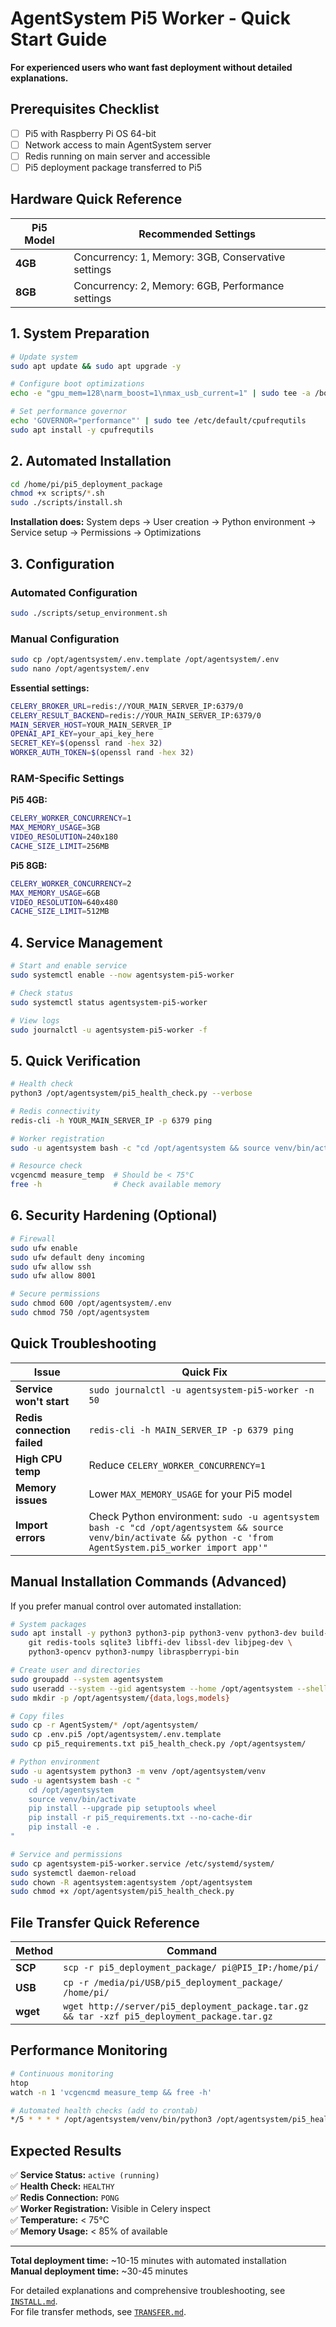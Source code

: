 # AgentSystem Pi5 Worker - Quick Start Guide

**For experienced users who want fast deployment without detailed explanations.**

## Prerequisites Checklist

- [ ] Pi5 with Raspberry Pi OS 64-bit
- [ ] Network access to main AgentSystem server
- [ ] Redis running on main server and accessible
- [ ] Pi5 deployment package transferred to Pi5

## Hardware Quick Reference

| Pi5 Model | Recommended Settings |
|-----------|---------------------|
| **4GB** | Concurrency: 1, Memory: 3GB, Conservative settings |
| **8GB** | Concurrency: 2, Memory: 6GB, Performance settings |

## 1. System Preparation

```bash
# Update system
sudo apt update && sudo apt upgrade -y

# Configure boot optimizations
echo -e "gpu_mem=128\narm_boost=1\nmax_usb_current=1" | sudo tee -a /boot/config.txt

# Set performance governor
echo 'GOVERNOR="performance"' | sudo tee /etc/default/cpufrequtils
sudo apt install -y cpufrequtils
```

## 2. Automated Installation

```bash
cd /home/pi/pi5_deployment_package
chmod +x scripts/*.sh
sudo ./scripts/install.sh
```

**Installation does:** System deps → User creation → Python environment → Service setup → Permissions → Optimizations

## 3. Configuration

### Automated Configuration
```bash
sudo ./scripts/setup_environment.sh
```

### Manual Configuration
```bash
sudo cp /opt/agentsystem/.env.template /opt/agentsystem/.env
sudo nano /opt/agentsystem/.env
```

**Essential settings:**
```bash
CELERY_BROKER_URL=redis://YOUR_MAIN_SERVER_IP:6379/0
CELERY_RESULT_BACKEND=redis://YOUR_MAIN_SERVER_IP:6379/0
MAIN_SERVER_HOST=YOUR_MAIN_SERVER_IP
OPENAI_API_KEY=your_api_key_here
SECRET_KEY=$(openssl rand -hex 32)
WORKER_AUTH_TOKEN=$(openssl rand -hex 32)
```

### RAM-Specific Settings

**Pi5 4GB:**
```bash
CELERY_WORKER_CONCURRENCY=1
MAX_MEMORY_USAGE=3GB
VIDEO_RESOLUTION=240x180
CACHE_SIZE_LIMIT=256MB
```

**Pi5 8GB:**
```bash
CELERY_WORKER_CONCURRENCY=2
MAX_MEMORY_USAGE=6GB
VIDEO_RESOLUTION=640x480
CACHE_SIZE_LIMIT=512MB
```

## 4. Service Management

```bash
# Start and enable service
sudo systemctl enable --now agentsystem-pi5-worker

# Check status
sudo systemctl status agentsystem-pi5-worker

# View logs
sudo journalctl -u agentsystem-pi5-worker -f
```

## 5. Quick Verification

```bash
# Health check
python3 /opt/agentsystem/pi5_health_check.py --verbose

# Redis connectivity
redis-cli -h YOUR_MAIN_SERVER_IP -p 6379 ping

# Worker registration
sudo -u agentsystem bash -c "cd /opt/agentsystem && source venv/bin/activate && celery -A AgentSystem.pi5_worker inspect active"

# Resource check
vcgencmd measure_temp  # Should be < 75°C
free -h                # Check available memory
```

## 6. Security Hardening (Optional)

```bash
# Firewall
sudo ufw enable
sudo ufw default deny incoming
sudo ufw allow ssh
sudo ufw allow 8001

# Secure permissions
sudo chmod 600 /opt/agentsystem/.env
sudo chmod 750 /opt/agentsystem
```

## Quick Troubleshooting

| Issue | Quick Fix |
|-------|-----------|
| **Service won't start** | `sudo journalctl -u agentsystem-pi5-worker -n 50` |
| **Redis connection failed** | `redis-cli -h MAIN_SERVER_IP -p 6379 ping` |
| **High CPU temp** | Reduce `CELERY_WORKER_CONCURRENCY=1` |
| **Memory issues** | Lower `MAX_MEMORY_USAGE` for your Pi5 model |
| **Import errors** | Check Python environment: `sudo -u agentsystem bash -c "cd /opt/agentsystem && source venv/bin/activate && python -c 'from AgentSystem.pi5_worker import app'"` |

## Manual Installation Commands (Advanced)

If you prefer manual control over automated installation:

```bash
# System packages
sudo apt install -y python3 python3-pip python3-venv python3-dev build-essential \
    git redis-tools sqlite3 libffi-dev libssl-dev libjpeg-dev \
    python3-opencv python3-numpy libraspberrypi-bin

# Create user and directories
sudo groupadd --system agentsystem
sudo useradd --system --gid agentsystem --home /opt/agentsystem --shell /bin/bash agentsystem
sudo mkdir -p /opt/agentsystem/{data,logs,models}

# Copy files
sudo cp -r AgentSystem/* /opt/agentsystem/
sudo cp .env.pi5 /opt/agentsystem/.env.template
sudo cp pi5_requirements.txt pi5_health_check.py /opt/agentsystem/

# Python environment
sudo -u agentsystem python3 -m venv /opt/agentsystem/venv
sudo -u agentsystem bash -c "
    cd /opt/agentsystem
    source venv/bin/activate
    pip install --upgrade pip setuptools wheel
    pip install -r pi5_requirements.txt --no-cache-dir
    pip install -e .
"

# Service and permissions
sudo cp agentsystem-pi5-worker.service /etc/systemd/system/
sudo systemctl daemon-reload
sudo chown -R agentsystem:agentsystem /opt/agentsystem
sudo chmod +x /opt/agentsystem/pi5_health_check.py
```

## File Transfer Quick Reference

| Method | Command |
|--------|---------|
| **SCP** | `scp -r pi5_deployment_package/ pi@PI5_IP:/home/pi/` |
| **USB** | `cp -r /media/pi/USB/pi5_deployment_package/ /home/pi/` |
| **wget** | `wget http://server/pi5_deployment_package.tar.gz && tar -xzf pi5_deployment_package.tar.gz` |

## Performance Monitoring

```bash
# Continuous monitoring
htop
watch -n 1 'vcgencmd measure_temp && free -h'

# Automated health checks (add to crontab)
*/5 * * * * /opt/agentsystem/venv/bin/python3 /opt/agentsystem/pi5_health_check.py --json >> /opt/agentsystem/logs/health.log 2>&1
```

## Expected Results

✅ **Service Status:** `active (running)`  
✅ **Health Check:** `HEALTHY`  
✅ **Redis Connection:** `PONG`  
✅ **Worker Registration:** Visible in Celery inspect  
✅ **Temperature:** < 75°C  
✅ **Memory Usage:** < 85% of available  

---

**Total deployment time:** ~10-15 minutes with automated installation  
**Manual deployment time:** ~30-45 minutes

For detailed explanations and comprehensive troubleshooting, see [`INSTALL.md`](INSTALL.md).  
For file transfer methods, see [`TRANSFER.md`](TRANSFER.md).